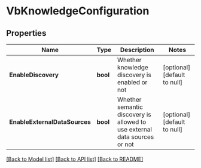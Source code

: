 # VbKnowledgeConfiguration

## Properties
Name | Type | Description | Notes
------------ | ------------- | ------------- | -------------
**EnableDiscovery** | **bool** | Whether knowledge discovery is enabled or not | [optional] [default to null]
**EnableExternalDataSources** | **bool** | Whether semantic discovery is allowed to use external data sources or not | [optional] [default to null]

[[Back to Model list]](../README.md#documentation-for-models) [[Back to API list]](../README.md#documentation-for-api-endpoints) [[Back to README]](../README.md)


